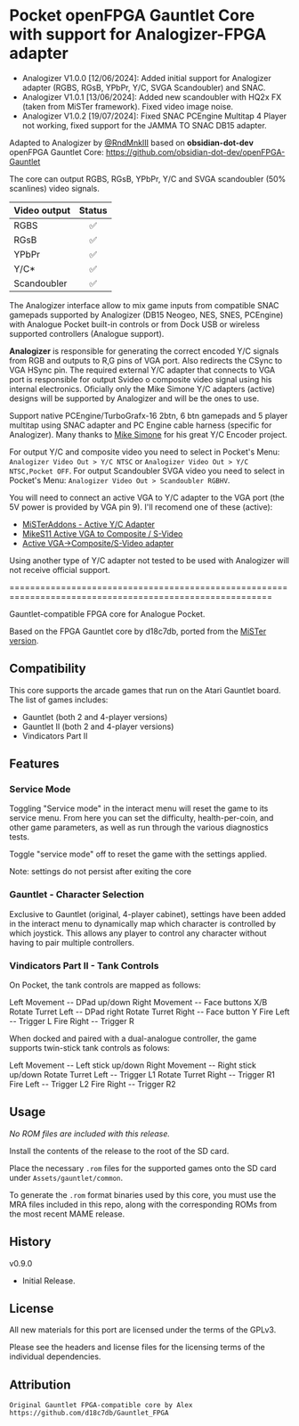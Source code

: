 # Pocket openFPGA Gauntlet Core with support for Analogizer-FPGA adapter
* Analogizer V1.0.0 [12/06/2024]: Added initial support for Analogizer adapter (RGBS, RGsB, YPbPr, Y/C, SVGA Scandoubler) and SNAC.
* Analogizer V1.0.1 [13/06/2024]: Added new scandoubler with HQ2x FX (taken from MiSTer framework). Fixed video image noise.
* Analogizer V1.0.2 [19/07/2024]: Fixed SNAC PCEngine Multitap 4 Player not working, fixed support for the JAMMA TO SNAC DB15 adapter.
  
Adapted to Analogizer by [@RndMnkIII](https://github.com/RndMnkIII) based on **obsidian-dot-dev** openFPGA Gauntlet Core:
https://github.com/obsidian-dot-dev/openFPGA-Gauntlet

The core can output RGBS, RGsB, YPbPr, Y/C and SVGA scandoubler (50% scanlines) video signals.

| Video output | Status |
| :----------- | :----: |
| RGBS         |  ✅    |
| RGsB         |  ✅    |
| YPbPr        |  ✅    |
| Y/C*         |  ✅    |
| Scandoubler  |  ✅    |

The Analogizer interface allow to mix game inputs from compatible SNAC gamepads supported by Analogizer (DB15 Neogeo, NES, SNES, PCEngine) with Analogue Pocket built-in controls or from Dock USB or wireless supported controllers (Analogue support).


**Analogizer** is responsible for generating the correct encoded Y/C signals from RGB and outputs to R,G pins of VGA port. Also redirects the CSync to VGA HSync pin.
The required external Y/C adapter that connects to VGA port is responsible for output Svideo o composite video signal using his internal electronics. Oficially
only the Mike Simone Y/C adapters (active) designs will be supported by Analogizer and will be the ones to use.

Support native PCEngine/TurboGrafx-16 2btn, 6 btn gamepads and 5 player multitap using SNAC adapter
and PC Engine cable harness (specific for Analogizer). Many thanks to [Mike Simone](https://github.com/MikeS11/MiSTerFPGA_YC_Encoder) for his great Y/C Encoder project.

For output Y/C and composite video you need to select in Pocket's Menu: `Analogizer Video Out > Y/C NTSC` or `Analogizer Video Out > Y/C NTSC,Pocket OFF`.
For output Scandoubler SVGA video you need to select in Pocket's Menu: `Analogizer Video Out > Scandoubler RGBHV`.

You will need to connect an active VGA to Y/C adapter to the VGA port (the 5V power is provided by VGA pin 9). I'll recomend one of these (active):
* [MiSTerAddons - Active Y/C Adapter](https://misteraddons.com/collections/parts/products/yc-active-encoder-board/)
* [MikeS11 Active VGA to Composite / S-Video](https://ultimatemister.com/product/mikes11-active-composite-svideo/)
* [Active VGA->Composite/S-Video adapter](https://antoniovillena.com/product/mikes1-vga-composite-adapter/)

Using another type of Y/C adapter not tested to be used with Analogizer will not receive official support.

=========================================================================================================

Gauntlet-compatible FPGA core for Analogue Pocket.

Based on the FPGA Gauntlet core by d18c7db, ported from the [MiSTer version](https://github.com/MiSTer-devel/Arcade-Gauntlet_MiSTer).

## Compatibility

This core supports the arcade games that run on the Atari Gauntlet board.  The list of games includes:

* Gauntlet (both 2 and 4-player versions)
* Gauntlet II (both 2 and 4-player versions)
* Vindicators Part II

## Features

### Service Mode

Toggling "Service mode" in the interact menu will reset the game to its service menu.  From here you can set the difficulty, health-per-coin, and other game parameters, as well as run through the various diagnostics tests.

Toggle "service mode" off to reset the game with the settings applied.  

Note: settings do not persist after exiting the core

### Gauntlet - Character Selection

Exclusive to Gauntlet (original, 4-player cabinet), settings have been added in the interact menu to dynamically map which character is controlled by which joystick.  This allows any player to control any character without having to pair multiple controllers.

### Vindicators Part II - Tank Controls

On Pocket, the tank controls are mapped as follows:

Left Movement -- DPad up/down
Right Movement -- Face buttons X/B
Rotate Turret Left -- DPad right
Rotate Turret Right -- Face button Y
Fire Left -- Trigger L
Fire Right -- Trigger R

When docked and paired with a dual-analogue controller, the game supports twin-stick tank controls as folows:

Left Movement -- Left stick up/down
Right Movement -- Right stick up/down
Rotate Turret Left -- Trigger L1
Rotate Turret Right -- Trigger R1
Fire Left -- Trigger L2
Fire Right -- Trigger R2

## Usage

*No ROM files are included with this release.*  

Install the contents of the release to the root of the SD card.

Place the necessary `.rom` files for the supported games onto the SD card under `Assets/gauntlet/common`.

To generate the `.rom` format binaries used by this core, you must use the MRA files included in this repo, along with the corresponding ROMs from the most recent MAME release.

## History

v0.9.0
* Initial Release.

## License

All new materials for this port are licensed under the terms of the GPLv3.

Please see the headers and license files for the licensing terms of the individual dependencies.

## Attribution

```
Original Gauntlet FPGA-compatible core by Alex 
https://github.com/d18c7db/Gauntlet_FPGA
```